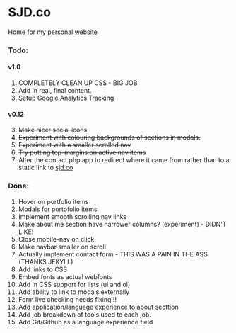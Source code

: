 # SJD.co
Home for my personal [website][1]

### Todo:

#### v1.0
1. COMPLETELY CLEAN UP CSS - BIG JOB
2. Add in real, final content.
1. Setup Google Analytics Tracking

#### v0.12
3. <span style="text-decoration: line-through;">Make nicer social icons</span>
4. <span style="text-decoration: line-through;">Experiment with colouring backgrounds of sections in modals.</span>
5. <span style="text-decoration: line-through;">Experiment with a smaller scrolled nav</span>
7. <span style="text-decoration: line-through;">Try putting top-margins on active nav items</span>
6. Alter the contact.php app to redirect where it came from rather than to a static link to [sjd.co][1]


### Done:

1. Hover on portfolio items 
2. Modals for portofolio items
1. Implement smooth scrolling nav links
6. Make about me section have narrower columns? (experiment) - DIDN'T LIKE!
6. Close mobile-nav on click
3. Make navbar smaller on scroll
2. Actually implement contact form - THIS WAS A PAIN IN THE ASS (THANKS JEKYLL)
4. Add links to CSS
5. Embed fonts as actual webfonts
3. Add in CSS support for lists (ul and ol)
3. Add ability to link to modals externally
3. Form live checking needs fixing!!!
3. Add application/language experience to about secttion
3. Add job breakdown of tools used to each job.
4. Add Git/Github as a language experience field

[1]:	http://sjd.co/	

<!--
Code for strikethrough...

<span style="text-decoration: line-through;">
</span>
-->